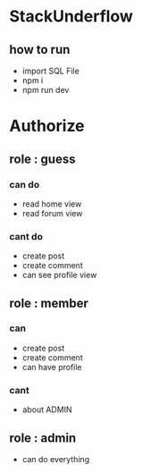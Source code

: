 # StackUnderflow

## how to run

* import SQL File 
* npm i
* npm run dev

# Authorize
## role : guess
### can do
- read home view
- read forum view
### cant do
- create post
- create comment
- can see profile view

## role : member 
### can
- create post
- create comment
- can have profile
### cant 
- about ADMIN

## role : admin
- can do everything

